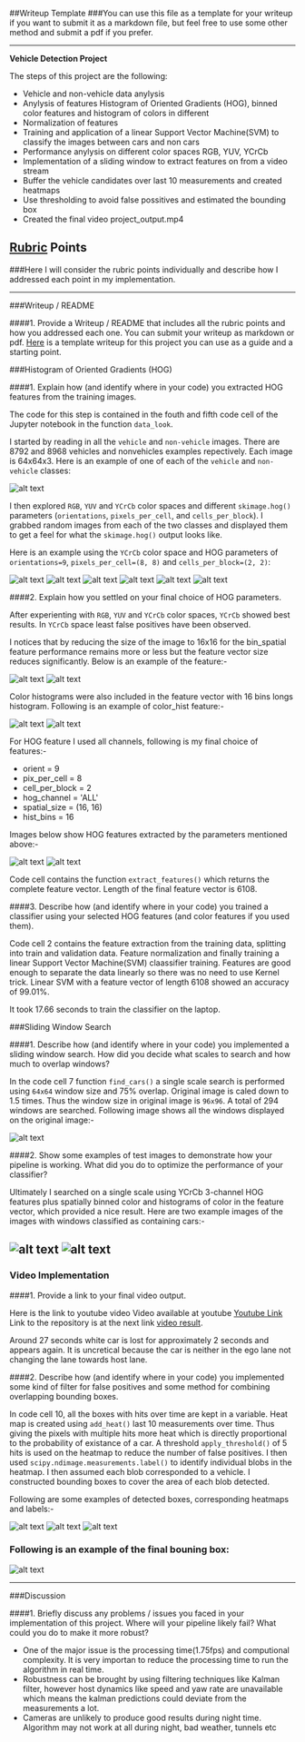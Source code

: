 ##Writeup Template
###You can use this file as a template for your writeup if you want to submit it as a markdown file, but feel free to use some other method and submit a pdf if you prefer.

---

**Vehicle Detection Project**

The steps of this project are the following:

* Vehicle and non-vehicle data anylysis
* Anylysis of features Histogram of Oriented Gradients (HOG), binned color features and histogram of colors in different
* Normalization of features
* Training and application of a linear Support Vector Machine(SVM) to classify the images between cars and non cars
* Performance anylysis on different color spaces RGB, YUV, YCrCb
* Implementation of a sliding window to extract features on from a video stream
* Buffer the vehicle candidates over last 10 measurements and created heatmaps
* Use thresholding to avoid false possitives and estimated the bounding box
* Created the final video project_output.mp4

[//]: # (Image References)
[image1]: ./examples/car_not_car.png
[image2]: ./examples/HOG_example.jpg
[image3]: ./examples/sliding_windows.jpg
[image4]: ./examples/sliding_window.jpg
[image5]: ./examples/bboxes_and_heat.png
[image6]: ./examples/labels_map.png
[image7]: ./examples/output_bboxes.png
[image8]: ./output_images/carvsno_car.jpg
[image9]: ./output_images/car_HOG_Y.jpg
[image10]: ./output_images/nocar_HOG_Y.jpg
[image11]: ./output_images/car_HOG_Cr.jpg
[image12]: ./output_images/nocar_HOG_Cr.jpg
[image13]: ./output_images/car_HOG_Cb.jpg
[image14]: ./output_images/nocar_HOG_Cb.jpg
[image15]: ./output_images/car_spatial.jpg
[image16]: ./output_images/nocar_spatial.jpg
[image17]: ./output_images/car_Chist.jpg
[image18]: ./output_images/nocar_Chist.jpg
[image19]: ./output_images/car_HOG.jpg
[image20]: ./output_images/nocar_HOG1.jpg
[image21]: ./output_images/all_boxes.jpg
[image22]: ./output_images/detections.jpg
[image23]: ./output_images/detections2.jpg
[image24]: ./output_images/final4.jpg
[image25]: ./output_images/final5.jpg
[image26]: ./output_images/final6.jpg
[image27]: ./output_images/final2.jpg
[video1]: ./project_output.mp4

## [Rubric](https://review.udacity.com/#!/rubrics/513/view) Points
###Here I will consider the rubric points individually and describe how I addressed each point in my implementation.  

---
###Writeup / README

####1. Provide a Writeup / README that includes all the rubric points and how you addressed each one.  You can submit your writeup as markdown or pdf.  [Here](https://github.com/udacity/CarND-Vehicle-Detection/blob/master/writeup_template.md) is a template writeup for this project you can use as a guide and a starting point.  



###Histogram of Oriented Gradients (HOG)

####1. Explain how (and identify where in your code) you extracted HOG features from the training images.

The code for this step is contained in the fouth and fifth code cell of the Jupyter notebook in the function `data_look`.  

I started by reading in all the `vehicle` and `non-vehicle` images.  There are 8792 and 8968 vehicles and nonvehicles examples repectively. Each image is 64x64x3. Here is an example of one of each of the `vehicle` and `non-vehicle` classes:

![alt text][image8]

I then explored  `RGB`, `YUV` and `YCrCb` color spaces and different `skimage.hog()` parameters (`orientations`, `pixels_per_cell`, and `cells_per_block`).  I grabbed random images from each of the two classes and displayed them to get a feel for what the `skimage.hog()` output looks like.

Here is an example using the `YCrCb` color space and HOG parameters of `orientations=9`, `pixels_per_cell=(8, 8)` and `cells_per_block=(2, 2)`:


![alt text][image9]
![alt text][image10]
![alt text][image11]
![alt text][image12]
![alt text][image13]
![alt text][image14]

####2. Explain how you settled on your final choice of HOG parameters.

After experienting with `RGB`, `YUV` and `YCrCb` color spaces, `YCrCb` showed best results. In `YCrCb` space least false positives have been observed.

I notices that by reducing the size of the image to 16x16 for the bin_spatial feature performance remains more or less but the feature vector size reduces significantly. Below is an example of the feature:-

![alt text][image15]
![alt text][image16]

Color histograms were also included in the feature vector with 16 bins longs histogram. Following is an example of color_hist feature:-

![alt text][image17]
![alt text][image18]

For HOG feature I used all channels, following is my final choice of features:-


*  orient = 9  
*  pix_per_cell = 8
*  cell_per_block = 2
*  hog_channel = 'ALL'
*  spatial_size = (16, 16)
*  hist_bins = 16    



Images below show HOG features extracted by the parameters mentioned above:-

![alt text][image19]
![alt text][image20]

Code cell contains the function `extract_features()` which returns the complete feature vector. Length of the final feature vector is 6108.

####3. Describe how (and identify where in your code) you trained a classifier using your selected HOG features (and color features if you used them).

Code cell 2 contains the feature extraction from the training data, splitting into train and validation data. Feature normalization and finally training a linear Support Vector Machine(SVM) claassifier training. Features are good enough to separate the data linearly so there was no need to use Kernel trick. Linear SVM with a feature vector of length 6108 showed an accuracy of 99.01%.

It took 17.66 seconds to train the classifier on the laptop.

###Sliding Window Search

####1. Describe how (and identify where in your code) you implemented a sliding window search.  How did you decide what scales to search and how much to overlap windows?

In the code cell 7 function `find_cars()` a single scale search is performed using `64x64` window size and 75% overlap. Original image is caled down to 1.5 times. Thus the window size in original image is `96x96`. A total of 294 windows are searched. Following image shows all the windows displayed on the original image:-

![alt text][image21]

####2. Show some examples of test images to demonstrate how your pipeline is working.  What did you do to optimize the performance of your classifier?

Ultimately I searched on a single scale using YCrCb 3-channel HOG features plus spatially binned color and histograms of color in the feature vector, which provided a nice result.  Here are two example images of the images with windows classified as containing cars:-

![alt text][image22]
![alt text][image23]
---

### Video Implementation

####1. Provide a link to your final video output.  

Here is the link to youtube video Video available at youtube [Youtube Link](https://www.youtube.com/watch?v=NSM3LkZe73c)
Link to the repository is at the next link [ video result](./project_output.mp4).

Around 27 seconds white car is lost for approximately 2 seconds and appears again. It is uncretical because the car is neither in the ego lane not changing the lane towards host lane.

####2. Describe how (and identify where in your code) you implemented some kind of filter for false positives and some method for combining overlapping bounding boxes.

In code cell 10, all the boxes with hits over time are kept in a variable. Heat map is created using `add_heat()` last 10 measurements over time. Thus giving the pixels with multiple hits more heat which is directly proportional to the probability of existance of a car. A threshold `apply_threshold()` of 5 hits is used on the heatmap to reduce the number of false positives.   I then used `scipy.ndimage.measurements.label()` to identify individual blobs in the heatmap.  I then assumed each blob corresponded to a vehicle.  I constructed bounding boxes to cover the area of each blob detected.  

Following are some examples of detected boxes, corresponding heatmaps and labels:-

![alt text][image24]
![alt text][image26]
![alt text][image25]





### Following is an example of the final bouning box:

![alt text][image27]


---

###Discussion

####1. Briefly discuss any problems / issues you faced in your implementation of this project.  Where will your pipeline likely fail?  What could you do to make it more robust?

* One of the major issue is the processing time(1.75fps) and computional complexity. It is very importan to reduce the processing time to run the algorithm in real time.
* Robustness can be brought by using filtering techniques like Kalman filter, however host dynamics like speed and yaw rate are unavailable which means the kalman predictions could deviate from the measurements a lot.
* Cameras are unlikely to produce good results during night time. Algorithm may not work at all during night, bad weather, tunnels etc
